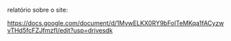 relatório sobre o site:

https://docs.google.com/document/d/1MywELKX0RY9bFoITeMKqa1fACyzwvTHd5fcFZJfmzfI/edit?usp=drivesdk 
